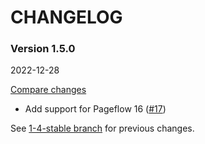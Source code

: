 # CHANGELOG

### Version 1.5.0

2022-12-28

[Compare changes](https://github.com/codevise/pageflow-timeline-page/compare/1-4-stable...v1.5.0)

- Add support for Pageflow 16
  ([#17](https://github.com/codevise/pageflow-timeline-page/pull/17))

See
[1-4-stable branch](https://github.com/codevise/pageflow-timeline-page/blob/1-4-stable/CHANGELOG.md)
for previous changes.
